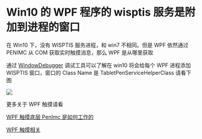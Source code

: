 # Win10 的 WPF 程序的 wisptis 服务是附加到进程的窗口

在 Win10 下，没有 WISPTIS 服务进程，和 win7 不相同。但是 WPF 依然通过 PENIMC 从 COM 获取实时触摸消息，那么 WPF 是从哪里获取

<!--more-->
<!-- CreateTime:2020/7/30 17:19:49 -->

<!-- 发布 -->

通过 [WindowDebugger](https://github.com/kkwpsv/WindowDebugger ) 调试工具可以了解在 win10 将会给每个 WPF 进程添加 WISPTIS 窗口，窗口的 Class Name 是 TabletPenServiceHelperClass 请看下图

<!-- ![](image/Win10 的 WPF 程序的 wisptis 服务是附加到进程的窗口/Win10 的 WPF 程序的 wisptis 服务是附加到进程的窗口0.png) -->

![](http://image.acmx.xyz/lindexi%2F20207301722262659.jpg)

更多关于 WPF 触摸请看

[WPF 触摸底层 PenImc 是如何工作的](https://blog.lindexi.com/post/WPF-%E8%A7%A6%E6%91%B8%E5%BA%95%E5%B1%82-PenImc-%E6%98%AF%E5%A6%82%E4%BD%95%E5%B7%A5%E4%BD%9C%E7%9A%84.html)

[WPF 触摸相关](https://blog.lindexi.com/post/WPF-%E8%A7%A6%E6%91%B8%E7%9B%B8%E5%85%B3.html)